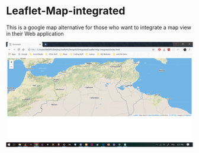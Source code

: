 # Leaflet-Map-integrated
This is a google map alternative for those who want to integrate a map view in their Web application 

![Screenshot](https://github.com/YassineOmrani/Leaflet-Map-integrated/blob/master/img/leafletmapscreen.png)
